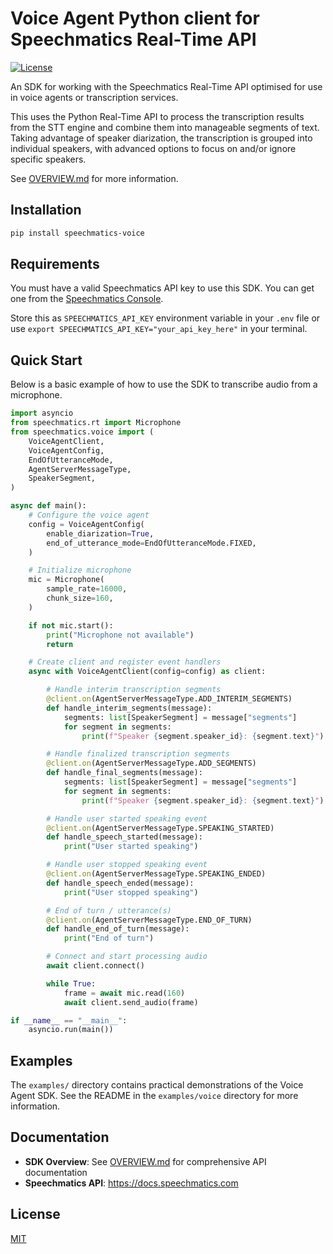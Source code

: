 # Voice Agent Python client for Speechmatics Real-Time API

[![License](https://img.shields.io/badge/license-MIT-yellow.svg)](https://github.com/speechmatics/speechmatics-python-voice/blob/master/LICENSE)

An SDK for working with the Speechmatics Real-Time API optimised for use in voice agents or transcription services.

This uses the Python Real-Time API to process the transcription results from the STT engine and combine them into manageable segments of text. Taking advantage of speaker diarization, the transcription is grouped into individual speakers, with advanced options to focus on and/or ignore specific speakers.

See [OVERVIEW.md](OVERVIEW.md) for more information.

## Installation

```bash
pip install speechmatics-voice
```

## Requirements

You must have a valid Speechmatics API key to use this SDK. You can get one from the [Speechmatics Console](https://console.speechmatics.com).

Store this as `SPEECHMATICS_API_KEY` environment variable in your `.env` file or use `export SPEECHMATICS_API_KEY="your_api_key_here"` in your terminal.

## Quick Start

Below is a basic example of how to use the SDK to transcribe audio from a microphone.

```python
import asyncio
from speechmatics.rt import Microphone
from speechmatics.voice import (
    VoiceAgentClient,
    VoiceAgentConfig,
    EndOfUtteranceMode,
    AgentServerMessageType,
    SpeakerSegment,
)

async def main():
    # Configure the voice agent
    config = VoiceAgentConfig(
        enable_diarization=True,
        end_of_utterance_mode=EndOfUtteranceMode.FIXED,
    )

    # Initialize microphone
    mic = Microphone(
        sample_rate=16000,
        chunk_size=160,
    )

    if not mic.start():
        print("Microphone not available")
        return

    # Create client and register event handlers
    async with VoiceAgentClient(config=config) as client:

        # Handle interim transcription segments
        @client.on(AgentServerMessageType.ADD_INTERIM_SEGMENTS)
        def handle_interim_segments(message):
            segments: list[SpeakerSegment] = message["segments"]
            for segment in segments:
                print(f"Speaker {segment.speaker_id}: {segment.text}")

        # Handle finalized transcription segments
        @client.on(AgentServerMessageType.ADD_SEGMENTS)
        def handle_final_segments(message):
            segments: list[SpeakerSegment] = message["segments"]
            for segment in segments:
                print(f"Speaker {segment.speaker_id}: {segment.text}")

        # Handle user started speaking event
        @client.on(AgentServerMessageType.SPEAKING_STARTED)
        def handle_speech_started(message):
            print("User started speaking")

        # Handle user stopped speaking event
        @client.on(AgentServerMessageType.SPEAKING_ENDED)
        def handle_speech_ended(message):
            print("User stopped speaking")

        # End of turn / utterance(s)
        @client.on(AgentServerMessageType.END_OF_TURN)
        def handle_end_of_turn(message):
            print("End of turn")

        # Connect and start processing audio
        await client.connect()

        while True:
            frame = await mic.read(160)
            await client.send_audio(frame)

if __name__ == "__main__":
    asyncio.run(main())
```

## Examples

The `examples/` directory contains practical demonstrations of the Voice Agent SDK. See the README in the `examples/voice` directory for more information.

## Documentation

- **SDK Overview**: See [OVERVIEW.md](OVERVIEW.md) for comprehensive API documentation
- **Speechmatics API**: https://docs.speechmatics.com

## License

[MIT](LICENSE)
